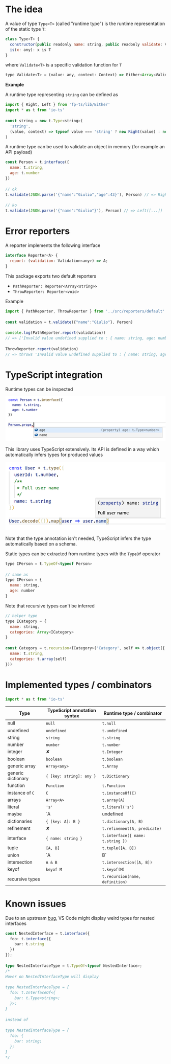 # The idea

A value of type `Type<T>` (called "runtime type") is the runtime representation of the static type `T`:

```js
class Type<T> {
  constructor(public readonly name: string, public readonly validate: Validate<T>) {}
  is(x: any): x is T
}
```

where `Validate<T>` is a specific validation function for `T`

```js
type Validate<T> = (value: any, context: Context) => Either<Array<ValidationError>, T>;
```

**Example**

A runtime type representing `string` can be defined as

```js
import { Right, Left } from 'fp-ts/lib/Either'
import * as t from 'io-ts'

const string = new t.Type<string>(
  'string',
  (value, context) => typeof value === 'string' ? new Right(value) : new Left([{ value, context }])
)
```

A runtime type can be used to validate an object in memory (for example an API payload)

```js
const Person = t.interface({
  name: t.string,
  age: t.number
})

// ok
t.validate(JSON.parse('{"name":"Giulio","age":43}'), Person) // => Right({name: "Giulio", age: 43})

// ko
t.validate(JSON.parse('{"name":"Giulio"}'), Person) // => Left([...])
```

# Error reporters

A reporter implements the following interface

```js
interface Reporter<A> {
  report: (validation: Validation<any>) => A;
}
```

This package exports two default reporters

- `PathReporter: Reporter<Array<string>>`
- `ThrowReporter: Reporter<void>`

Example

```js
import { PathReporter, ThrowReporter } from '../src/reporters/default'

const validation = t.validate({"name":"Giulio"}, Person)

console.log(PathReporter.report(validation))
// => ['Invalid value undefined supplied to : { name: string, age: number }/age: number']

ThrowReporter.report(validation)
// => throws 'Invalid value undefined supplied to : { name: string, age: number }/age: number'
```

# TypeScript integration

Runtime types can be inspected

![instrospection](docs/images/introspection.png)

This library uses TypeScript extensively. Its API is defined in a way which automatically infers types for produced values

![inference](docs/images/inference.png)

Note that the type annotation isn't needed, TypeScript infers the type automatically based on a schema.

Static types can be extracted from runtime types with the `TypeOf` operator

```js
type IPerson = t.TypeOf<typeof Person>

// same as
type IPerson = {
  name: string,
  age: number
}
```

Note that recursive types can't be inferred

```js
// helper type
type ICategory = {
  name: string,
  categories: Array<ICategory>
}

const Category = t.recursion<ICategory>('Category', self => t.object({
  name: t.string,
  categories: t.array(self)
}))
```

# Implemented types / combinators

```js
import * as t from 'io-ts'
```

| Type | TypeScript annotation syntax | Runtime type / combinator |
|------|-------|-------------|
| null | `null` | `t.null` |
| undefined | `undefined` | `t.undefined` |
| string | `string` | `t.string` |
| number | `number` | `t.number` |
| integer | ✘ | `t.Integer` |
| boolean | `boolean` | `t.boolean` |
| generic array | `Array<any>` | `t.Array` |
| generic dictionary | `{ [key: string]: any }` | `t.Dictionary` |
| function | `Function` | `t.Function` |
| instance of `C` | `C` | `t.instanceOf(C)` |
| arrays | `Array<A>` | `t.array(A)` |
| literal | `'s'` | `t.literal('s')` |
| maybe | `A | undefined | null` | `t.maybe(A)` |
| dictionaries | `{ [key: A]: B }` | `t.dictionary(A, B)` |
| refinement | ✘ | `t.refinement(A, predicate)` |
| interface | `{ name: string }` | `t.interface({ name: t.string })` |
| tuple | `[A, B]` | `t.tuple([A, B])` |
| union | `A | B` | `t.union([A, B])` |
| intersection | `A & B` | `t.intersection([A, B])` |
| keyof | `keyof M` | `t.keyof(M)` |
| recursive types |  | `t.recursion(name, definition)` |

# Known issues

Due to an upstream [bug](https://github.com/Microsoft/TypeScript/issues/14041), VS Code might display weird types for nested interfaces

```ts
const NestedInterface = t.interface({
  foo: t.interface({
    bar: t.string
  })
});

type NestedInterfaceType = t.TypeOf<typeof NestedInterface>;
/*
Hover on NestedInterfaceType will display

type NestedInterfaceType = {
  foo: t.InterfaceOf<{
    bar: t.Type<string>;
  }>;
}

instead of

type NestedInterfaceType = {
  foo: {
    bar: string;
  };
}
*/
```
